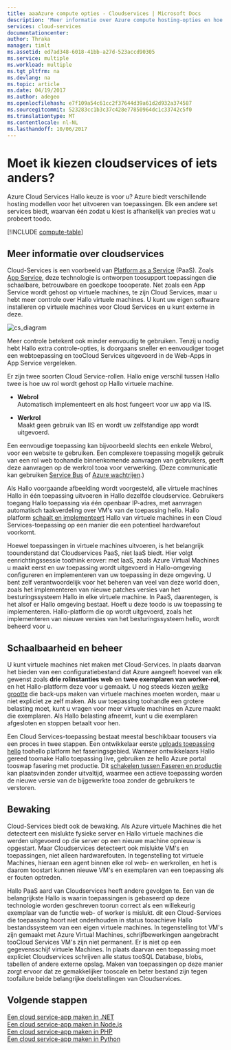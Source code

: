 ```yaml
---
title: aaaAzure compute opties - Cloudservices | Microsoft Docs
description: 'Meer informatie over Azure compute hosting-opties en hoe deze werken: App Service, Cloud Services en virtuele Machines'
services: cloud-services
documentationcenter: 
author: Thraka
manager: timlt
ms.assetid: ed7ad348-6018-41bb-a27d-523accd90305
ms.service: multiple
ms.workload: multiple
ms.tgt_pltfrm: na
ms.devlang: na
ms.topic: article
ms.date: 04/19/2017
ms.author: adegeo
ms.openlocfilehash: e7f109a54c61cc2f37644d39a61d2d932a374587
ms.sourcegitcommit: 523283cc1b3c37c428e77850964dc1c33742c5f0
ms.translationtype: MT
ms.contentlocale: nl-NL
ms.lasthandoff: 10/06/2017
---
```

# <a name="should-i-choose-cloud-services-or-something-else"></a>Moet ik kiezen cloudservices of iets anders?
Azure Cloud Services Hallo keuze is voor u? Azure biedt verschillende hosting modellen voor het uitvoeren van toepassingen. Elk een andere set services biedt, waarvan één zodat u kiest is afhankelijk van precies wat u probeert toodo.

[!INCLUDE [compute-table](../../includes/compute-options-table.md)]

<a name="tellmecs"></a>

## <a name="tell-me-about-cloud-services"></a>Meer informatie over cloudservices
Cloud-Services is een voorbeeld van [Platform as a Service](https://azure.microsoft.com/overview/what-is-paas/) (PaaS). Zoals [App Service](../app-service-web/app-service-web-overview.md), deze technologie is ontworpen toosupport toepassingen die schaalbare, betrouwbare en goedkope toooperate. Net zoals een App Service wordt gehost op virtuele machines, te zijn Cloud Services, maar u hebt meer controle over Hallo virtuele machines. U kunt uw eigen software installeren op virtuele machines voor Cloud Services en u kunt externe in deze.

![cs_diagram](./media/cloud-services-choose-me/diagram.png)

Meer controle betekent ook minder eenvoudig te gebruiken. Tenzij u nodig hebt Hallo extra controle-opties, is doorgaans sneller en eenvoudiger tooget een webtoepassing en tooCloud Services uitgevoerd in de Web-Apps in App Service vergeleken.

Er zijn twee soorten Cloud Service-rollen. Hallo enige verschil tussen Hallo twee is hoe uw rol wordt gehost op Hallo virtuele machine.

* **Webrol**  
Automatisch implementeert en als host fungeert voor uw app via IIS.

* **Werkrol**  
Maakt geen gebruik van IIS en wordt uw zelfstandige app wordt uitgevoerd.

Een eenvoudige toepassing kan bijvoorbeeld slechts een enkele Webrol, voor een website te gebruiken. Een complexere toepassing mogelijk gebruik van een rol web toohandle binnenkomende aanvragen van gebruikers, geeft deze aanvragen op de werkrol tooa voor verwerking. (Deze communicatie kan gebruiken [Service Bus](../service-bus-messaging/service-bus-fundamentals-hybrid-solutions.md) of [Azure wachtrijen](../storage/common/storage-introduction.md).)

Als Hallo voorgaande afbeelding wordt voorgesteld, alle virtuele machines Hallo in één toepassing uitvoeren in Hallo dezelfde cloudservice. Gebruikers toegang Hallo toepassing via één openbaar IP-adres, met aanvragen automatisch taakverdeling over VM's van de toepassing hello. Hallo platform [schaalt en implementeert](cloud-services-how-to-scale.md) Hallo van virtuele machines in een Cloud Services-toepassing op een manier die een potentieel hardwarefout voorkomt.

Hoewel toepassingen in virtuele machines uitvoeren, is het belangrijk toounderstand dat Cloudservices PaaS, niet IaaS biedt. Hier volgt eenrichtingssessie toothink erover: met IaaS, zoals Azure Virtual Machines u maakt eerst en uw toepassing wordt uitgevoerd in Hallo-omgeving configureren en implementeren van uw toepassing in deze omgeving. U bent zelf verantwoordelijk voor het beheren van veel van deze world doen, zoals het implementeren van nieuwe patches versies van het besturingssysteem Hallo in elke virtuele machine. In PaaS, daarentegen, is het alsof er Hallo omgeving bestaat. Hoeft u deze toodo is uw toepassing te implementeren. Hallo-platform die op wordt uitgevoerd, zoals het implementeren van nieuwe versies van het besturingssysteem hello, wordt beheerd voor u.

## <a name="scaling-and-management"></a>Schaalbaarheid en beheer
U kunt virtuele machines niet maken met Cloud-Services. In plaats daarvan het bieden van een configuratiebestand dat Azure aangeeft hoeveel van elk gewenst zoals **drie rolinstanties web** en **twee exemplaren van worker-rol**, en het Hallo-platform deze voor u gemaakt.  U nog steeds kiezen [welke grootte](cloud-services-sizes-specs.md) die back-ups maken van virtuele machines moeten worden, maar u niet expliciet ze zelf maken. Als uw toepassing toohandle een grotere belasting moet, kunt u vragen voor meer virtuele machines en Azure maakt die exemplaren. Als Hallo belasting afneemt, kunt u die exemplaren afgesloten en stoppen betaalt voor hen.

Een Cloud Services-toepassing bestaat meestal beschikbaar toousers via een proces in twee stappen. Een ontwikkelaar eerste [uploads toepassing hello](cloud-services-how-to-create-deploy.md) toohello platform het faseringsgebied. Wanneer ontwikkelaars Hallo gereed toomake Hallo toepassing live, gebruiken ze hello Azure portal tooswap fasering met productie. Dit [schakelen tussen Faseren en productie](cloud-services-nodejs-stage-application.md) kan plaatsvinden zonder uitvaltijd, waarmee een actieve toepassing worden de nieuwe versie van de bijgewerkte tooa zonder de gebruikers te verstoren.

## <a name="monitoring"></a>Bewaking
Cloud-Services biedt ook de bewaking. Als Azure virtuele Machines die het detecteert een mislukte fysieke server en Hallo virtuele machines die werden uitgevoerd op die server op een nieuwe machine opnieuw is opgestart. Maar Cloudservices detecteert ook mislukte VM's en toepassingen, niet alleen hardwarefouten. In tegenstelling tot virtuele Machines, hieraan een agent binnen elke rol web- en werkrollen, en het is daarom toostart kunnen nieuwe VM's en exemplaren van een toepassing als er fouten optreden.

Hallo PaaS aard van Cloudservices heeft andere gevolgen te. Een van de belangrijkste Hallo is waarin toepassingen is gebaseerd op deze technologie worden geschreven toorun correct als een willekeurig exemplaar van de functie web- of worker is mislukt. dit een Cloud-Services die toepassing hoort niet onderhouden in status tooachieve Hallo bestandssysteem van een eigen virtuele machines. In tegenstelling tot VM's zijn gemaakt met Azure Virtual Machines, schrijfbewerkingen aangebracht tooCloud Services VM's zijn niet permanent. Er is niet op een gegevensschijf virtuele Machines. In plaats daarvan een toepassing moet expliciet Cloudservices schrijven alle status tooSQL Database, blobs, tabellen of andere externe opslag. Maken van toepassingen op deze manier zorgt ervoor dat ze gemakkelijker tooscale en beter bestand zijn tegen toofailure beide belangrijke doelstellingen van Cloudservices.

## <a name="next-steps"></a>Volgende stappen
[Een cloud service-app maken in .NET](cloud-services-dotnet-get-started.md)  
[Een cloud service-app maken in Node.js](cloud-services-nodejs-develop-deploy-app.md)  
[Een cloud service-app maken in PHP](../cloud-services-php-create-web-role.md)  
[Een cloud service-app maken in Python](cloud-services-python-ptvs.md)

